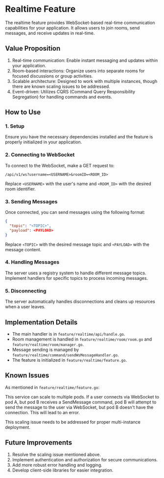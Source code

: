 # Realtime Feature

The realtime feature provides WebSocket-based real-time communication capabilities for your application. It allows users to join rooms, send messages, and receive updates in real-time.

## Value Proposition

1. Real-time communication: Enable instant messaging and updates within your application.
2. Room-based interactions: Organize users into separate rooms for focused discussions or group activities.
3. Scalable architecture: Designed to work with multiple instances, though there are known scaling issues to be addressed.
4. Event-driven: Utilizes CQRS (Command Query Responsibility Segregation) for handling commands and events.

## How to Use

### 1. Setup

Ensure you have the necessary dependencies installed and the feature is properly initialized in your application.

### 2. Connecting to WebSocket

To connect to the WebSocket, make a GET request to:

```
/api/v1/ws?username=<USERNAME>&roomID=<ROOM_ID>
```

Replace `<USERNAME>` with the user's name and `<ROOM_ID>` with the desired room identifier.

### 3. Sending Messages

Once connected, you can send messages using the following format:

```json
{
  "topic": "<TOPIC>",
  "payload": <PAYLOAD>
}
```

Replace `<TOPIC>` with the desired message topic and `<PAYLOAD>` with the message content.

### 4. Handling Messages

The server uses a registry system to handle different message topics. Implement handlers for specific topics to process incoming messages.

### 5. Disconnecting

The server automatically handles disconnections and cleans up resources when a user leaves.

## Implementation Details

- The main handler is in `feature/realtime/api/handle.go`.
- Room management is handled in `feature/realtime/room/room.go` and `feature/realtime/room/manager.go`.
- Message sending is managed by `feature/realtime/command/sendWsMessageHandler.go`.
- The feature is initialized in `feature/realtime/feature.go`.

## Known Issues

As mentioned in `feature/realtime/feature.go`:

This service can scale to multiple pods. If a user connects via WebSocket to pod A, but pod B receives a SendMessage command, pod B will attempt to send the message to the user via WebSocket, but pod B doesn't have the connection. This will lead to an error.

This scaling issue needs to be addressed for proper multi-instance deployment.

## Future Improvements

1. Resolve the scaling issue mentioned above.
2. Implement authentication and authorization for secure communications.
3. Add more robust error handling and logging.
4. Develop client-side libraries for easier integration.